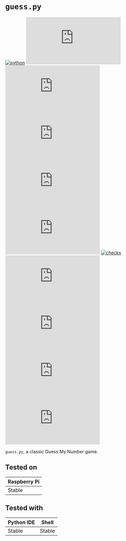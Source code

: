 # `guess.py`

[![python](https://img.shields.io/badge/language-python-blue)](https://python.org)
[![license](https://img.shields.io/github/license/desvasicek/guess.py)](LICENSE.md)
[![files](https://img.shields.io/github/directory-file-count/desvasicek/guess.py)](https://github.com/desvasicek/guess.py)
[![contributors](https://img.shields.io/github/contributors/desvasicek/guess.py)](CONTRIBUTING.md)
[![last commit](https://img.shields.io/github/last-commit/desvasicek/guess.py)](https://github.com/desvasicek/guess.py)
[![discussions](https://img.shields.io/github/discussions/desvasicek/guess.py)](https://github.com/desvasicek/guess.py/discussions)
[![checks](https://img.shields.io/github/checks-status/desvasicek/guess.py/main)](https://github.com/desvasicek/guess.py)
[![issues](https://img.shields.io/github/issues-raw/desvasicek/guess.py)](https://github.com/desvasicek/guess.py/issues)
[![stars](https://img.shields.io/github/stars/desvasicek/guess.py)](https://github.com/desvasicek/guess.py/stargazers)
[![forks](https://img.shields.io/github/forks/desvasicek/guess.py?label=Forks)](https://github.com/desvasicek/guess.py/forks)
[![watchers](https://img.shields.io/github/watchers/desvasicek/guess.py?label=Watchers)]()

`guess.py`, a classic Guess My Number game.

## Tested on

| Raspberry Pi     |
|------------------|
| Stable           | 

## Tested with

| Python IDE    | Shell         |
|---------------|---------------|
| Stable        | Stable        |





